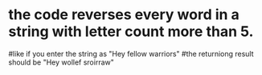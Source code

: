 # the code reverses every word in a string with letter count more than 5.
#like if you enter the string as "Hey fellow warriors"
#the returniong result should be "Hey wollef sroirraw"
